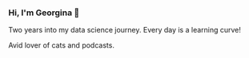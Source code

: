 ### Hi, I'm Georgina 👋

Two years into my data science journey. Every day is a learning curve!

Avid lover of cats and podcasts.
